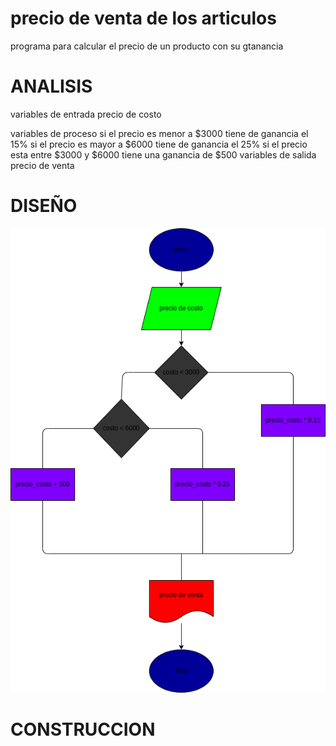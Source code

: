 # precio de venta de los articulos

programa para calcular el precio de un producto con su gtanancia

# ANALISIS

variables de entrada
precio de costo

variables de proceso
si el precio es menor a $3000 tiene de ganancia el 15%
si el precio es mayor a $6000 tiene de ganancia el 25%
si el precio esta entre $3000 y $6000 tiene una ganancia de $500
variables de salida
precio de venta

# DISEÑO
![Diagrama de flujo](diagrama.png "diagrama de flujo")

# CONSTRUCCION 
